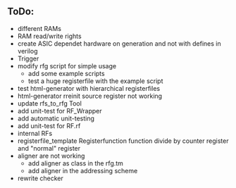 ## ToDo:

- different RAMs
- RAM read/write rights
- create ASIC dependet hardware on generation and not with defines in verilog
- Trigger
- modify rfg script for simple usage
	- add some example scripts
	- test a huge registerfile with the example script
- test html-generator with hierarchical registerfiles
- html-generator rreinit source register not working 
- update rfs_to_rfg Tool
- add unit-test for RF_Wrapper
- add automatic unit-testing
- add unit-test for RF.rf
- internal RFs
- registerfile_template Registerfunction function divide by counter register and "normal" register
- aligner are not working
	- add aligner as class in the rfg.tm
	- add aligner in the addressing scheme
- rewrite checker 